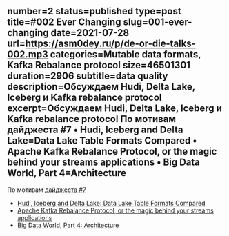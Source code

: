 number=2
status=published
type=post
title=#002 Ever Changing
slug=001-ever-changing
date=2021-07-28
url=https://asm0dey.ru/p/de-or-die-talks-002.mp3
categories=Mutable data formats, Kafka Rebalance protocol
size=46501301
duration=2906
subtitle=data quality
description=Обсуждаем Hudi, Delta Lake, Iceberg и Kafka rebalance protocol 
excerpt=Обсуждаем Hudi, Delta Lake, Iceberg и Kafka rebalance protocol По мотивам дайджеста #7 • Hudi, Iceberg and Delta Lake=Data Lake Table Formats Compared • Apache Kafka Rebalance Protocol, or the magic behind your streams applications • Big Data World, Part 4=Architecture
---

По мотивам [дайджеста #7](https://digest.deordie.org/07_Late_arriving_digest/)

* [Hudi, Iceberg and Delta Lake: Data Lake Table Formats Compared](https://lakefs.io/hudi-iceberg-and-delta-lake-data-lake-table-formats-compared/)
* [Apache Kafka Rebalance Protocol, or the magic behind your streams applications](https://medium.com/streamthoughts/apache-kafka-rebalance-protocol-or-the-magic-behind-your-streams-applications-e94baf68e4f2)
* [Big Data World, Part 4: Architecture](https://lakefs.io/hudi-iceberg-and-delta-lake-data-lake-table-formats-compared/)

